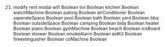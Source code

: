 21. modify rent modal
 wifi Boolean
  tivi Boolean
  kitchen Boolean
  watchMachine Boolean
  paking Boolean
  airConditioner Boolean
  saperateSpace Boolean
  pool Boolean
  bath Boolean
  yard Boolean
  bbq Boolean
  outsideSpace Boolean
  camping Boolean
  bida Boolean
  heater Boolean
  piano Boolean
  gymMachine Boolean
  beach Boolean
  iceBoard Boolean
  shower Boolean
  smokeAlarm Boolean
  aidKit Boolean
  fireextinguisher Boolean
  coMachine Boolean